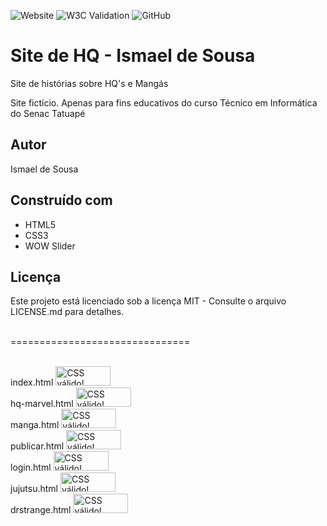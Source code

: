 ![Website](https://img.shields.io/website?style=for-the-badge&url=https%3A%2F%2Fismaelmoura.github.io%2FHQ-Website%2F)
![W3C Validation](https://img.shields.io/w3c-validation/html?style=for-the-badge&targetUrl=https%3A%2F%2Fismaelmoura.github.io%2FHQ-Website%2F)
![GitHub](https://img.shields.io/github/license/IsmaelMoura/HQ-Website?style=for-the-badge)

# Site de HQ - Ismael de Sousa
Site de histórias sobre HQ's e Mangás 

Site fictício. Apenas para fins educativos do curso Técnico em Informática do Senac Tatuapé


## Autor
Ismael de Sousa

## Construído com
* HTML5
* CSS3
* WOW Slider

## Licença
Este projeto está licenciado sob a licença MIT - Consulte o arquivo LICENSE.md para detalhes.
<br><br>
<p>===============================</p>
<br>
<div>
    index.html
    <a href="https://jigsaw.w3.org/css-validator/check/referer">
        <img style="border:0;width:88px;height:31px"
            src="https://jigsaw.w3.org/css-validator/images/vcss-blue"
            alt="CSS válido!" />
    </a>
</div>

<div>
    hq-marvel.html
    <a href="https://jigsaw.w3.org/css-validator/check/referer">
        <img style="border:0;width:88px;height:31px"
            src="https://jigsaw.w3.org/css-validator/images/vcss-blue"
            alt="CSS válido!" />
    </a>
</div>

<div>
    manga.html
    <a href="https://jigsaw.w3.org/css-validator/check/referer">
        <img style="border:0;width:88px;height:31px"
            src="https://jigsaw.w3.org/css-validator/images/vcss-blue"
            alt="CSS válido!" />
    </a>
</div>

<div>
    publicar.html
    <a href="https://jigsaw.w3.org/css-validator/check/referer">
        <img style="border:0;width:88px;height:31px"
            src="https://jigsaw.w3.org/css-validator/images/vcss-blue"
            alt="CSS válido!" />
    </a>
</div>

<div>
    login.html
    <a href="https://jigsaw.w3.org/css-validator/check/referer">
        <img style="border:0;width:88px;height:31px"
            src="https://jigsaw.w3.org/css-validator/images/vcss-blue"
            alt="CSS válido!" />
    </a>
</div>

<div>
    jujutsu.html
    <a href="https://jigsaw.w3.org/css-validator/check/referer">
        <img style="border:0;width:88px;height:31px"
            src="https://jigsaw.w3.org/css-validator/images/vcss-blue"
            alt="CSS válido!" />
    </a>
</div>

<div>
    drstrange.html
    <a href="https://jigsaw.w3.org/css-validator/check/referer">
        <img style="border:0;width:88px;height:31px"
            src="https://jigsaw.w3.org/css-validator/images/vcss-blue"
            alt="CSS válido!" />
    </a>
</div>

